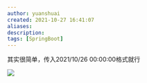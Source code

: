 ```yaml
---
author: yuanshuai
created: 2021-10-27 16:41:07
aliases: 
description:
tags: [SpringBoot]
---
```


其实很简单，传入2021/10/26 00:00:00格式就行


![](Pasted%20image%2020211027164238.png)